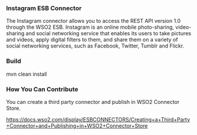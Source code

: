 ### Instagram ESB Connector

The Instagram connector allows you to access the REST API version 1.0 through the WSO2 ESB. Instagram is an online mobile photo-sharing,
video-sharing and social networking service that enables its users to take pictures and videos, apply digital filters to them, and 
share them on a variety of social networking services, such as Facebook, Twitter, Tumblr and Flickr.

### Build

mvn clean install

### How You Can Contribute
You can create a third party connector and publish in WSO2 Connector Store.

https://docs.wso2.com/display/ESBCONNECTORS/Creating+a+Third+Party+Connector+and+Publishing+in+WSO2+Connector+Store